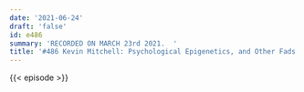 ```yaml
---
date: '2021-06-24'
draft: 'false'
id: e486
summary: 'RECORDED ON MARCH 23rd 2021.  '
title: '#486 Kevin Mitchell: Psychological Epigenetics, and Other Fads in Neuroscience'
---
```

{{< episode >}}
